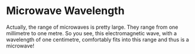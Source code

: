 # Microwave Wavelength

Actually, the range of microwaves is pretty large. They range from one
millimetre to one metre. So you see, this electromagnetic wave, with a
wavelength of one centimetre, comfortably fits into this range and thus is a
microwave!
